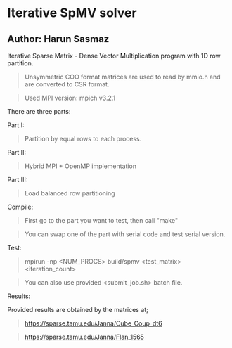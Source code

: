 # Iterative SpMV solver

## Author: Harun Sasmaz

Iterative Sparse Matrix - Dense Vector Multiplication program with 1D row partition.

> Unsymmetric COO format matrices are used to read by mmio.h and are converted to CSR format.

> Used MPI version: mpich v3.2.1

There are three parts:

Part I:

> Partition by equal rows to each process.

Part II:

> Hybrid MPI + OpenMP implementation

Part III:

> Load balanced row partitioning

Compile:

> First go to the part you want to test, then call "make"

> You can swap one of the part with serial code and test serial version.

Test:

> mpirun -np <NUM_PROCS> build/spmv <test_matrix> <iteration_count>

> You can also use provided <submit_job.sh> batch file.

Results:

Provided results are obtained by the matrices at;

> <https://sparse.tamu.edu/Janna/Cube_Coup_dt6>

> <https://sparse.tamu.edu/Janna/Flan_1565>
